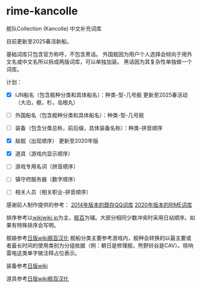 # rime-kancolle
 舰队Collection (Kancolle) 中文补充词库

目前更新至2025春活新船。

基础词库只包含官方称呼，不包含黑话。
外国舰因为用户个人选择会倾向于用外文名或中文名所以拆成两版词库，可以单独加装。
黑话因为其复杂性单独做一个词库。

计划：

- [x] IJN船名（包含舰种分类和具体船名）：种类-型-几号舰
	更新至2025春活动（大泊，榧，杉，岛根丸）

- [ ] 外国船名（包含舰种分类和具体船名）：种类-型-几号舰

- [ ] 装备（包含分类总称，前后缀，具体装备名称）：种类-拼音顺序

- [x] 敌舰（出现顺序）
	更新至2020年版

- [x] 道具（游戏内显示顺序）

- [ ] 游戏专用名词（拼音顺序）

- [ ] 镇守府服务器（数字顺序）

- [ ] 相关人员（相关职业-拼音顺序）


感谢前人制作提供的参考：
[2014年版本的既存QQ词库](https://cdict.qq.pinyin.cn/detail?dict_id=s48206)
[2020年版本的RIME词库](https://bbs.nga.cn/read.php?tid=20070795)

排序参考以[wikiwiki.jp](https://wikiwiki.jp/kancolle/)为主，[舰百](https://zh.kcwiki.cn/wiki/)为辅。大部分相同少数冲突时采用日站顺序。如果有特殊排序会写明。

舰娘参考[日版wiki](https://wikiwiki.jp/kancolle/艦娘カード一覧2)[舰百汉化](https://zh.kcwiki.cn/wiki/Template:舰娘导航)
舰船分类主要参考游戏内，舰种会转换的以最主要或者最长时间的使用类别为分组依据（例：朝日是修理舰，熊野铃谷是CAV）。晓响雷电这类单字做注释占位表示。

装备参考[日版wiki](https://wikiwiki.jp/kancolle/装備カード一覧（種類別）)

道具参考[日版wiki](https://wikiwiki.jp/kancolle/アイテム)[舰百汉化](https://zh.kcwiki.cn/wiki/道具)
